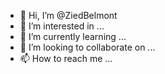 - 👋 Hi, I’m @ZiedBelmont
- 👀 I’m interested in ...
- 🌱 I’m currently learning ...
- 💞️ I’m looking to collaborate on ...
- 📫 How to reach me ...

<!---
ZiedBelmont/ZiedBelmont is a ✨ special ✨ repository because its `README.md` (this file) appears on your GitHub profile.
You can click the Preview link to take a look at your changes.
--->
